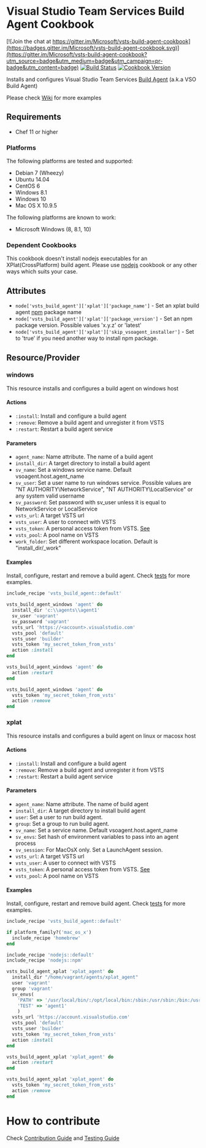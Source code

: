 Visual Studio Team Services Build Agent Cookbook
================

[![Join the chat at https://gitter.im/Microsoft/vsts-build-agent-cookbook](https://badges.gitter.im/Microsoft/vsts-build-agent-cookbook.svg)](https://gitter.im/Microsoft/vsts-build-agent-cookbook?utm_source=badge&utm_medium=badge&utm_campaign=pr-badge&utm_content=badge)
[![Build Status](https://travis-ci.org/Microsoft/vsts-build-agent-cookbook.svg?branch=master)](https://travis-ci.org/Microsoft/vsts-build-agent-cookbook)
[![Cookbook Version](https://img.shields.io/cookbook/v/vsts_build_agent.svg)](https://supermarket.chef.io/cookbooks/vsts_build_agent)

Installs and configures Visual Studio Team Services [Build Agent](https://www.visualstudio.com/en-us/get-started/build/build-your-app-vs) (a.k.a VSO Build Agent)

Please check [Wiki](https://github.com/Microsoft/vsts-build-agent-cookbook/wiki) for more examples

Requirements
------------
- Chef 11 or higher

### Platforms
The following platforms are tested and supported:
- Debian 7 (Wheezy)
- Ubuntu 14.04
- CentOS 6
- Windows 8.1
- Windows 10
- Mac OS X 10.9.5

The following platforms are known to work:
- Microsoft Windows (8, 8.1, 10)

### Dependent Cookbooks
This cookbook doesn't install nodejs executables for an XPlat(CrossPlatform) build agent.
Please use [nodejs](https://supermarket.chef.io/cookbooks/nodejs) cookbook or any other ways which suits your case.

Attributes
----------

* `node['vsts_build_agent']['xplat']['package_name']` - Set an xplat build agent [npm](https://www.npmjs.com/package/vsoagent-installer) package name
* `node['vsts_build_agent']['xplat']['package_version']` - Set an npm package version. Possible values 'x.y.z' or 'latest'
* `node['vsts_build_agent']['xplat']['skip_vsoagent_installer']` - Set to 'true' if you need another way to install npm package.

Resource/Provider
-----------------
### windows
This resource installs and configures a build agent on windows host
#### Actions
- `:install`: Install and configure a build agent
- `:remove`: Remove a build agent and unregister it from VSTS
- `:restart`: Restart a build agent service

#### Parameters
- `agent_name`: Name attribute. The name of a build agent
- `install_dir`: A target directory to install a build agent
- `sv_name`: Set a windows service name. Default vsoagent.host.agent_name
- `sv_user`: Set a user name to run windows service. Possible values are "NT AUTHORITY\\NetworkService", "NT AUTHORITY\\LocalService" or any system valid username
- `sv_password`: Set password with sv_user unless it is equal to NetworkService or LocalService
- `vsts_url`: A target VSTS url
- `vsts_user`: A user to connect with VSTS
- `vsts_token`: A personal access token from VSTS. [See](http://roadtoalm.com/2015/07/22/using-personal-access-tokens-to-access-visual-studio-online/)
- `vsts_pool`: A pool name on VSTS
- `work_folder`: Set different workspace location. Default is "install_dir/\_work"

#### Examples
Install, configure, restart and remove a build agent.
Check [tests](test/cookbooks/windows-basic/recipes/default.rb) for more examples.

```ruby
include_recipe 'vsts_build_agent::default'

vsts_build_agent_windows 'agent' do
  install_dir 'c:\\agents\\agent1'
  sv_user 'vagrant'
  sv_password 'vagrant'
  vsts_url 'https://<account>.visualstudio.com'
  vsts_pool 'default'
  vsts_user 'builder'
  vsts_token 'my_secret_token_from_vsts'
  action :install
end

vsts_build_agent_windows 'agent' do
  action :restart
end

vsts_build_agent_windows 'agent' do
  vsts_token 'my_secret_token_from_vsts'
  action :remove
end
```

### xplat
This resource installs and configures a build agent on linux or macosx host
#### Actions
- `:install`: Install and configure a build agent
- `:remove`: Remove a build agent and unregister it from VSTS
- `:restart`: Restart a build agent service

#### Parameters
- `agent_name`: Name attribute. The name of build agent
- `install_dir`: A target directory to install build agent
- `user`: Set a user to run build agent.
- `group`: Set a group to run build agent.
- `sv_name`: Set a service name. Default vsoagent.host.agent_name
- `sv_envs`: Set hash of environment variables to pass into an agent process
- `sv_session`: For MacOsX only. Set a LaunchAgent session.
- `vsts_url`: A target VSTS url
- `vsts_user`: A user to connect with VSTS
- `vsts_token`: A personal access token from VSTS. [See](http://roadtoalm.com/2015/07/22/using-personal-access-tokens-to-access-visual-studio-online/)
- `vsts_pool`: A pool name on VSTS

#### Examples
Install, configure, restart and remove build agent.
Check [tests](test/cookbooks/xplat-basic/recipes/default.rb) for more examples.

```ruby
include_recipe 'vsts_build_agent::default'

if platform_family?('mac_os_x')
  include_recipe 'homebrew'
end

include_recipe 'nodejs::default'
include_recipe 'nodejs::npm'

vsts_build_agent_xplat 'xplat_agent' do
  install_dir "/home/vagrant/agents/xplat_agent"
  user 'vagrant'
  group 'vagrant'
  sv_envs(
    'PATH' => '/usr/local/bin/:/opt/local/bin:/sbin:/usr/sbin:/bin:/usr/bin',
    'TEST' => 'agent1'
    )
  vsts_url 'https://account.visualstudio.com'
  vsts_pool 'default'
  vsts_user 'builder'
  vsts_token 'my_secret_token_from_vsts'
  action :install
end

vsts_build_agent_xplat 'xplat_agent' do
  action :restart
end

vsts_build_agent_xplat 'xplat_agent' do
  vsts_token 'my_secret_token_from_vsts'
  action :remove
end
```

# How to contribute
Check [Contribution Guide](CONTRIBUTING.md) and [Testing Guide](TESTING.md)
